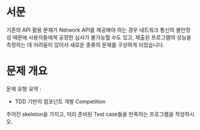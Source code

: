 서문
====

기존의 API 활용 문제가 Network API를 제공해야 하는 경우 네트워크 통신의 불안정성 때문에 사용자들에게 공정한 심사가 불가능할 수도 있고, 제출된 프로그램의 성능을 측정하는 데 어려움이 있어서 새로운 종류의 문제를 구상하게 되었습니다.

문제 개요
=========

문제 유형 요약 : 
  * TDD 기반의 컴포넌트 개발 Competition

주어진 skeleton을 가지고, 미리 준비된 Test case들을 만족하는 프로그램을 작성하시오. 